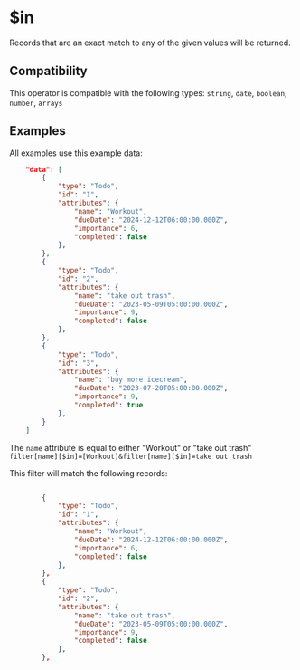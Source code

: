 # $in

Records that are an exact match to any of the given values will be returned.

## Compatibility

This operator is compatible with the following types:
`string`, `date`, `boolean`, `number`, `arrays`

## Examples

All examples use this example data:

```json
    "data": [
        {
            "type": "Todo",
            "id": "1",
            "attributes": {
                "name": "Workout",
                "dueDate": "2024-12-12T06:00:00.000Z",
                "importance": 6,
                "completed": false
            },
        },
        {
            "type": "Todo",
            "id": "2",
            "attributes": {
                "name": "take out trash",
                "dueDate": "2023-05-09T05:00:00.000Z",
                "importance": 9,
                "completed": false
            },
        },
        {
            "type": "Todo",
            "id": "3",
            "attributes": {
                "name": "buy more icecream",
                "dueDate": "2023-07-20T05:00:00.000Z",
                "importance": 9,
                "completed": true
            },
        }
    ]
```

The `name` attribute is equal to either "Workout" or "take out trash"<br>
`filter[name][$in]=[Workout]&filter[name][$in]=take out trash`<br>

This filter will match the following records:<br>

```json

        {
            "type": "Todo",
            "id": "1",
            "attributes": {
                "name": "Workout",
                "dueDate": "2024-12-12T06:00:00.000Z",
                "importance": 6,
                "completed": false
            },
        },
        {
            "type": "Todo",
            "id": "2",
            "attributes": {
                "name": "take out trash",
                "dueDate": "2023-05-09T05:00:00.000Z",
                "importance": 9,
                "completed": false
            },
        },
```
